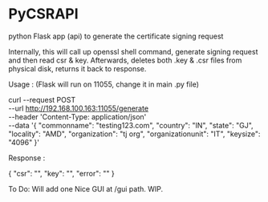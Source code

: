 # PyCSRAPI
python Flask app (api) to generate the certificate signing request

Internally, this will call up openssl shell command, generate signing request and then read csr & key.
Afterwards, deletes both .key & .csr files from physical disk, returns it back to response. 

Usage : (Flask will run on 11055, change it in main .py file)

curl --request POST \
  --url http://192.168.100.163:11055/generate \
  --header 'Content-Type: application/json' \
  --data '{
	"commonname": "testing123.com",
	"country": "IN",
	"state": "GJ",
	"locality": "AMD",
	"organization": "tj org",
	"organizationunit": "IT",
	"keysize": "4096"
}'

Response :

{
	"csr": "",
	"key": "",
	"error": ""
}


To Do:
Will add one Nice GUI at /gui path. WIP.
